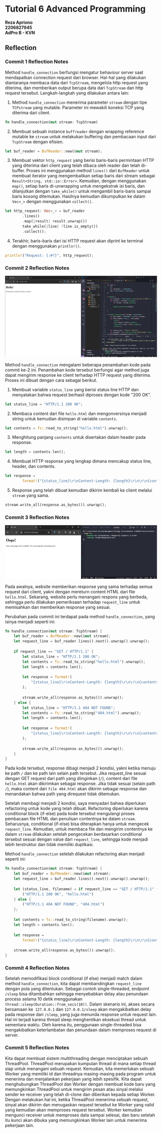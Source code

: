 # Tutorial 6 Advanced Programming
__Reza Apriono__ </br>
__2206827945__</br>
__AdPro B - KVN__</br>

## Reflection
### Commit 1 Reflection Notes
Method `handle_connection` berfungsi mengatur behaviour server saat mendapatkan connection request dari browser. Hal-hal yang dilakukan diantaranya membaca data dari `TcpStream`, mengelola http request yang diterima, dan memberikan output berupa data dari `TcpStream` dan http request tersebut. Langkah-langkah yang dilakukan antara lain:
1. Method `handle_connection` menerima parameter `stream` dengan tipe `TCPstream` yang mutable. Parameter ini mewakili koneksi TCP yang diterima dari client.
```rust
fn handle_connection(mut stream: TcpStream)
```

2. Membuat sebuah instance `buffreader` dengan wrapping reference mutable ke `stream` untuk melakukan buffering dan pembacaan input dari `TcpStream` dengan efisien.
```rust
let buf_reader = BufReader::new(&mut stream);
```

3. Membuat vektor `http_request` yang berisi baris-baris permintaan HTTP yang diterima dari client yang telah dibaca oleh reader dan telah di-buffer. Proses ini menggunakan method `lines()` dari `BufReader` untuk membuat iterator yang mengembalikan setiap baris dari stream sebagai `Result<String, std::io::Error>`. Kemudian, dengan menggunakan `map()`, setiap baris di-unwrapping untuk mengekstrak isi baris, dan dilanjutkan dengan `take_while()` untuk mengambil baris-baris sampai baris kosong ditemukan. Hasilnya kemudian dikumpulkan ke dalam `Vec<_>` dengan menggunakan `collect()`.
```rust
let http_request: Vec<_> = buf_reader 
        .lines() 
        .map(|result| result.unwrap())
        take_while(|line| !line.is_empty()) 
        .collect();
```

4. Terakhir, baris-baris dari isi HTTP request akan diprint ke terminal dengan menggunakan `println!()`.
```rust
println!("Request: {:#?}", http_request);
```

### Commit 2 Reflection Notes
![Commit 2 screen capture](/assets/images/commit2.png)

Method `handle_connection` mengalami beberapa penambahan kode pada commit ke-2 ini. Penambahan kode tersebut berfungsi agar method juga dapat mengirim response ke client terhadap HTTP request yang diterima. Proses ini dibuat dengan cara sebagai berikut.
1. Membuat variable `status_line` yang berisi status line HTTP dan menyatakan bahwa request berhasil diproses dengan kode "200 OK".
```rust
let status_line = "HTTP/1.1 200 OK";
```

2. Membaca content dari file `hello.html` dan mengonversinya menjadi string untuk kemudian disimpan di variable `contents`.
```rust
let contents = fs::read_to_string("hello.html").unwrap();
```

3. Menghitung panjang `contents` untuk disertakan dalam header pada response.
```rust
let length = contents.len();
```

4. Membuat HTTP response yang lengkap dimana mencakup status line, header, dan contents. 
```rust
let response =
        format!("{status_line}\r\nContent-Length: {length}\r\n\r\n{contents}");
```

5. Response yang telah dibuat kemudian dikirim kembali ke client melalui `stream` yang sama.
```rust
stream.write_all(response.as_bytes()).unwrap();
```

### Commit 3 Reflection Notes
![Commit 3 screen capture](/assets/images/commit3.png)

Pada awalnya, website memberikan response yang sama terhadap semua request dari client, yakni dengan mereturn content HTML dari file `hello.html`. Sekarang, website perlu menangani respons yang berbeda, sehingga perlu dilakukan pemeriksaan terhadap `request_line` untuk memisahkan dan memberikan response yang sesuai. 

Perubahan pada commit ini terdapat pada method `handle_connection`, yang isinya menjadi seperti ini:
```rust
fn handle_connection(mut stream: TcpStream) {
    let buf_reader = BufReader::new(&mut stream);
    let request_line = buf_reader.lines().next().unwrap().unwrap();

    if request_line == "GET / HTTP/1.1" {
        let status_line = "HTTP/1.1 200 OK";
        let contents = fs::read_to_string("hello.html").unwrap();
        let length = contents.len();

        let response = format!(
            "{status_line}\r\nContent-Length: {length}\r\n\r\n{contents}"
        );

        stream.write_all(response.as_bytes()).unwrap();
    } else {
        let status_line = "HTTP/1.1 404 NOT FOUND";
        let contents = fs::read_to_string("404.html").unwrap();
        let length = contents.len();

        let response = format!(
            "{status_line}\r\nContent-Length: {length}\r\n\r\n{contents}"
        );

        stream.write_all(response.as_bytes()).unwrap();
    }
}
```

Pada kode tersebut, response dibagi menjadi 2 kondisi, yakni ketika menuju ke path `/` dan ke path lain selain path tersebut. Jika request_line sesuai dengan GET request dari path yang diinginkan (`/`), content dari file `hello.html` akan dikirimkan sebagai response. Jika tidak sesuai (selain path `/`), maka content dari `file 404.html` akan dikirim sebagai response dan menandakan bahwa path yang direquest tidak ditemukan.

Setelah membagi menjadi 2 kondisi, saya menyadari bahwa diperlukan refactoring untuk kode yang telah dibuat. Refactoring diperlukan karena conditional block (if-else) pada kode tersebut mengulangi proses pembacaan file HTML dan penulisan contentnya ke dalam `stream`. Seharusnya, conditional (if-else) bisa diterapkan hanya untuk mengecek `request_line`. Kemudian, untuk membaca file dan mengirim contentnya ke dalam `stream` dilakukan setelah pengecekan berdasarkan conditional tersebut sesuai dengan value dari `request_line`, sehingga kode menjadi lebih terstruktur dan tidak memiliki duplikasi.

Method `handle_connection` setelah dilakukan refactoring akan menjadi seperti ini:
```rust
fn handle_connection(mut stream: TcpStream) {
    let buf_reader = BufReader::new(&mut stream);
    let request_line = buf_reader.lines().next().unwrap().unwrap();

    let (status_line, filename) = if request_line == "GET / HTTP/1.1" {
        ("HTTP/1.1 200 OK", "hello.html")
    } else {
        ("HTTP/1.1 404 NOT FOUND", "404.html")
    };

    let contents = fs::read_to_string(filename).unwrap();
    let length = contents.len();

    let response =
        format!("{status_line}\r\nContent-Length: {length}\r\n\r\n{contents}");

    stream.write_all(response.as_bytes()).unwrap();
}
```

### Commit 4 Reflection Notes
Setelah memodifikasi block conditional (if else) menjadi match dalam method `handle_connection`, kita dapat membandingkan `request_line` dengan pola yang ditentukan. Sebagai contoh single-threaded, endpoint `/sleep` bisa ditambahkan sehingga menyebabkan delay atau penundaan process selama 10 detik menggunakan `thread::sleep(Duration::from_secs(10))`. Dalam skenario ini, akses secara bersamaan ke` 127.0.0.1` dan `127.0.0.1/sleep` akan mengakibatkan delay pada response dari `/sleep`, yang juga menunda response untuk request lain. Hal ini terjadi karena thread sleep menghentikan eksekusi thread untuk sementara waktu. Oleh karena itu, penggunaan single-threaded bisa mengakibatkan keterlambatan dan penundaan dalam memproses request di server.

### Commit 5 Reflection Notes
Kita dapat membuat sistem multithreading dengan menciptakan sebuah ThreadPool. ThreadPool merupakan kumpulan thread di mana setiap thread siap untuk menangani sebuah request. Kemudian, kita memerlukan sebuah Worker yang memiliki id dan threadnya masing-masing pada program untuk menerima dan menjalankan pekerjaan yang lebih spesifik. Kita dapat menghubungkan ThreadPool dan Worker dengan membuat kode baru yang memungkinkan ThreadPool untuk mengirim pesan atau sinyal melalui sender ke receiver yang telah di-clone dan diberikan kepada setiap Worker. Dengan melakukan hal ini, ketika ThreadPool menerima sebuah request, sinyal akan dikirim dan menugaskan request tersebut ke Worker yang valid yang kemudian akan memproses request tersebut. Worker kemudian mengunci receiver untuk memproses data sampai selesai, dan baru setelah itu kunci akan dibuka yang memungkinkan Worker lain untuk menerima pekerjaan lain.
